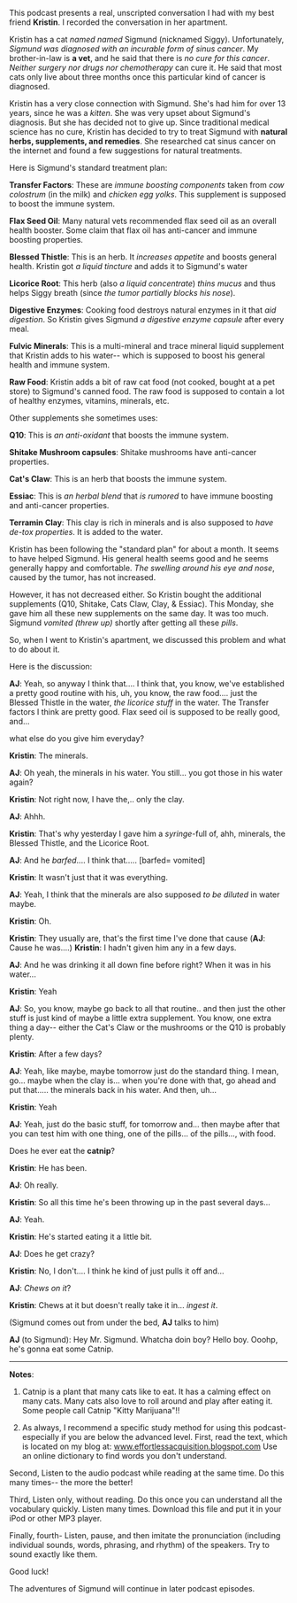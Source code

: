 This podcast presents a real, unscripted conversation I had with my best friend **Kristin**. I recorded the conversation in her apartment.

Kristin has a cat *named named* Sigmund (nicknamed Siggy). Unfortunately, *Sigmund was diagnosed with an incurable form of sinus cancer*. My brother-in-law is **a vet**, and he said that there is *no cure for this cancer*. *Neither surgery nor drugs nor chemotherapy* can cure it. He said that most cats only live about three months once this particular kind of cancer is diagnosed.

Kristin has a very close connection with Sigmund. She's had him for over 13 years, since he was a *kitten*. She was very upset about Sigmund's diagnosis. But she has decided not to give up. Since traditional medical science has no cure, Kristin has decided to try to treat Sigmund with **natural herbs, supplements, and remedies**. She researched cat sinus cancer on the internet and found a few suggestions for natural treatments.

Here is Sigmund's standard treatment plan:

**Transfer Factors**: These are *immune boosting components* taken from *cow colostrum* (in the milk) and *chicken egg yolks*. This supplement is supposed to boost the immune system.

**Flax Seed Oil**: Many natural vets recommended flax seed oil as an overall health booster. Some claim that flax oil has anti-cancer and immune boosting properties.

**Blessed Thistle**: This is an herb. It *increases appetite* and boosts general health. Kristin got *a liquid tincture* and adds it to Sigmund's water

**Licorice Root**: This herb (also *a liquid concentrate*) *thins mucus* and thus helps Siggy breath (since *the tumor partially blocks his nose*).

**Digestive Enzymes**: Cooking food destroys natural enzymes in it that *aid digestion*. So Kristin gives Sigmund *a digestive enzyme capsule* after every meal.

**Fulvic Minerals**: This is a multi-mineral and trace mineral liquid supplement that Kristin adds to his water-- which is supposed to boost his general health and immune system.

**Raw Food**: Kristin adds a bit of raw cat food (not cooked, bought at a pet store) to Sigmund's canned food. The raw food is supposed to contain a lot of healthy enzymes, vitamins, minerals, etc.

Other supplements she sometimes uses:

**Q10**: This is *an anti-oxidant* that boosts the immune system.

**Shitake Mushroom capsules**: Shitake mushrooms have anti-cancer properties.

**Cat's Claw**: This is an herb that boosts the immune system.

**Essiac**: This is *an herbal blend* that *is rumored* to have immune boosting and anti-cancer properties.

**Terramin Clay**: This clay is rich in minerals and is also supposed to *have de-tox properties*. It is added to the water.

Kristin has been following the "standard plan" for about a month. It seems to have helped Sigmund. His general health seems good and he seems generally happy and comfortable. *The swelling around his eye and nose*, caused by the tumor, has not increased.

However, it has not decreased either. So Kristin bought the additional supplements (Q10, Shitake, Cats Claw, Clay, & Essiac). This Monday, she gave him all these new supplements on the same day. It was too much. Sigmund *vomited (threw up)* shortly after getting all these *pills*.

So, when I went to Kristin's apartment, we discussed this problem and what to do about it.

Here is the discussion:

**AJ**: Yeah, so anyway I think that.... I think that, you know, we've established a pretty good routine with his, uh, you know, the raw food....
just the Blessed Thistle in the water, *the licorice stuff* in the water. The Transfer factors I think are pretty good. Flax seed oil is supposed to be really good, and...

what else do you give him everyday?

**Kristin**: The minerals.

**AJ**: Oh yeah, the minerals in his water. You still... you got those in his water again?

**Kristin**: Not right now, I have the,.. only the clay.

**AJ**: Ahhh.

**Kristin**: That's why yesterday I gave him a *syringe*-full of, ahh, minerals, the Blessed Thistle, and the Licorice Root.

**AJ**: And he *barfed*.... I think that.....
[barfed= vomited]

**Kristin**: It wasn't just that it was everything.

**AJ**: Yeah, I think that the minerals are also supposed *to be diluted* in water maybe.

**Kristin**: Oh.

**Kristin**: They usually are, that's the first time I've done that cause
(**AJ**: Cause he was....)
**Kristin**: I hadn't given him any in a few days.

**AJ**: And he was drinking it all down fine before right? When it was in his water...

**Kristin**: Yeah

**AJ**: So, you know, maybe go back to all that routine.. and then just the other stuff is just kind of maybe a little extra supplement. You know, one extra thing a day-- either the Cat's Claw or the mushrooms or the Q10 is probably plenty.

**Kristin**: After a few days?

**AJ**: Yeah, like maybe, maybe tomorrow just do the standard thing. I mean, go... maybe when the clay is... when you're done with that, go ahead and put that..... the minerals back in his water. And then, uh...

**Kristin**: Yeah

**AJ**: Yeah, just do the basic stuff, for tomorrow and... then maybe after that you can test him with one thing, one of the pills... of the pills..., with food.

Does he ever eat the **catnip**?

**Kristin**: He has been.

**AJ**: Oh really.

**Kristin**: So all this time he's been throwing up in the past several days...

**AJ**: Yeah.

**Kristin**: He's started eating it a little bit.

**AJ**: Does he get crazy?

**Kristin**: No, I don't.... I think he kind of just pulls it off and...

**AJ**: *Chews on it*?

**Kristin**: Chews at it but doesn't really take it in... *ingest it*.

(Sigmund comes out from under the bed, **AJ** talks to him)

**AJ** (to Sigmund): Hey Mr. Sigmund. Whatcha doin boy? Hello boy. Ooohp, he's gonna eat some Catnip.


-------
**Notes**:

1. Catnip is a plant that many cats like to eat. It has a calming effect on many cats. Many cats also love to roll around and play after eating it. Some people call Catnip "Kitty Marijuana"!!

2. As always, I recommend a specific study method for using this podcast- especially if you are below the advanced level.
First, read the text, which is located on my blog at: www.effortlessacquisition.blogspot.com
Use an online dictionary to find words you don't understand.

Second, Listen to the audio podcast while reading at the same time. Do this many times-- the more the better!

Third, Listen only, without reading. Do this once you can understand all the vocabulary quickly. Listen many times. Download this file and put it in your iPod or other MP3 player.

Finally, fourth- Listen, pause, and then imitate the pronunciation (including individual sounds, words, phrasing, and rhythm) of the speakers. Try to sound exactly like them.

Good luck!

The adventures of Sigmund will continue in later podcast episodes.